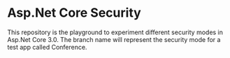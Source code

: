 # Asp.Net Core Security
This repository is the playground to experiment different security modes in Asp.Net Core 3.0. The branch name will represent the security mode for a test app called Conference.

